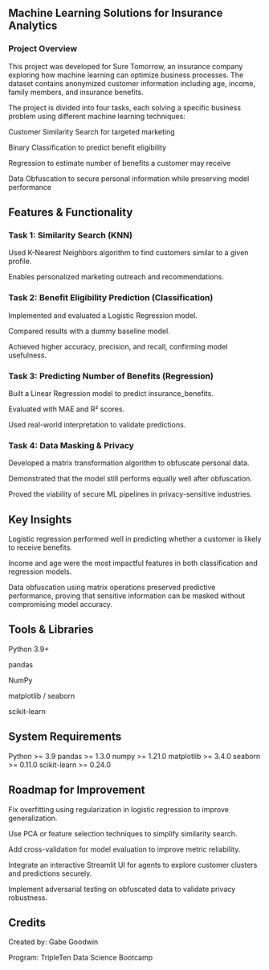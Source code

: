 ## Machine Learning Solutions for Insurance Analytics
### Project Overview
This project was developed for Sure Tomorrow, an insurance company exploring how machine learning can optimize business processes. The dataset contains anonymized customer information including age, income, family members, and insurance benefits.

The project is divided into four tasks, each solving a specific business problem using different machine learning techniques:

Customer Similarity Search for targeted marketing

Binary Classification to predict benefit eligibility

Regression to estimate number of benefits a customer may receive

Data Obfuscation to secure personal information while preserving model performance

## Features & Functionality
### Task 1: Similarity Search (KNN)
Used K-Nearest Neighbors algorithm to find customers similar to a given profile.

Enables personalized marketing outreach and recommendations.

### Task 2: Benefit Eligibility Prediction (Classification)
Implemented and evaluated a Logistic Regression model.

Compared results with a dummy baseline model.

Achieved higher accuracy, precision, and recall, confirming model usefulness.

### Task 3: Predicting Number of Benefits (Regression)
Built a Linear Regression model to predict insurance_benefits.

Evaluated with MAE and R² scores.

Used real-world interpretation to validate predictions.

### Task 4: Data Masking & Privacy
Developed a matrix transformation algorithm to obfuscate personal data.

Demonstrated that the model still performs equally well after obfuscation.

Proved the viability of secure ML pipelines in privacy-sensitive industries.

## Key Insights
Logistic regression performed well in predicting whether a customer is likely to receive benefits.

Income and age were the most impactful features in both classification and regression models.

Data obfuscation using matrix operations preserved predictive performance, proving that sensitive information can be masked without compromising model accuracy.

## Tools & Libraries
Python 3.9+

pandas

NumPy

matplotlib / seaborn

scikit-learn

## System Requirements
Python >= 3.9
pandas >= 1.3.0
numpy >= 1.21.0
matplotlib >= 3.4.0
seaborn >= 0.11.0
scikit-learn >= 0.24.0

## Roadmap for Improvement
Fix overfitting using regularization in logistic regression to improve generalization.

Use PCA or feature selection techniques to simplify similarity search.

Add cross-validation for model evaluation to improve metric reliability.

Integrate an interactive Streamlit UI for agents to explore customer clusters and predictions securely.

Implement adversarial testing on obfuscated data to validate privacy robustness.

## Credits
Created by: Gabe Goodwin

Program: TripleTen Data Science Bootcamp
